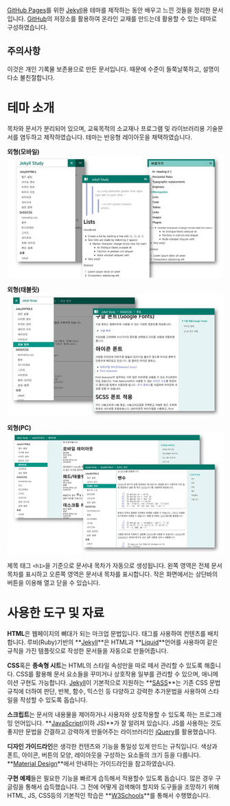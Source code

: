---
---

[GitHub Pages]를 위한 [Jekyll]용 테마를 제작하는 동안 배우고 느낀 것들을 정리한 문서입니다. [GitHub]의 저장소를 활용하여 온라인 교재를 만드는데 활용할 수 있는 테마로 구성하였습니다.

## 주의사항
이것은 개인 기록물 보존용으로 만든 문서입니다. 때문에 수준이 들쭉날쭉하고, 설명이 다소 불친절합니다.

# 테마 소개
목차와 문서가 분리되어 있으며, 교육목적의 소교재나 프로그램 및 라이브러리용 기술문서를 염두하고 제작하였습니다. 테마는 반응형 레이아웃을 채택하였습니다.

**외형(모바일)**
![스크린샷(모바일)](./screenshot-mobile.jpg)

**외형(태블릿)**
![스크린샷(태블릿)](./screenshot-tablet.jpg)

**외형(PC)**
![스크린샷(랩톱)](./screenshot-laptop.jpg)

제목 태그 `<h1>`을 기준으로 문서내 목차가 자동으로 생성됩니다. 왼쪽 영역은 전체 문서 목차를 표시하고 오른쪽 영역은 문서내 목차를 표시합니다. 작은 화면에서는 상단바의 버튼을 이용해 열고 닫을 수 있습니다.

# 사용한 도구 및 자료

**HTML**은 웹페이지의 뼈대가 되는 마크업 문법입니다. 태그를 사용하여 컨텐츠를 배치합니다. 루비(Ruby)기반의 **[Jekyll]**은 HTML과 **[Liquid]**언어를 사용하여 같은 규칙을 가진 템플릿으로 작성한 문서들을 자동으로 만들어줍니다.

**CSS**혹은 **종속형 시트**는 HTML의 스타일 속성만을 따로 떼서 관리할 수 있도록 해줍니다. CSS를 활용해 문서 요소들을 꾸미거나 상호작용 일부를 관리할 수 있으며, 애니메이션 구현도 가능합니다. [Jekyll]이 기본적으로 지원하는 **[SASS]**는 기존 CSS 문법규칙에 더하여 판단, 반복, 함수, 믹스인 등 다양하고 강력한 추가문법을 사용하여 스타일을 작성할 수 있도록 돕습니다.

**스크립트**는 문서의 내용물을 제어하거나 사용자와 상호작용할 수 있도록 하는 프로그래밍 언어입니다. **[JavaScript](이하 JS)**가 잘 알려져 있습니다. JS를 사용하는 것도 좋지만 문법을 간결하고 강력하게 만들어주는 라이브러리인 [jQuery]를 활용했습니다.

**디자인 가이드라인**은 생각한 컨텐츠와 기능을 통일성 있게 만드는 규칙입니다. 색상과 폰트, 아이콘, 버튼의 모양, 레이아웃을 구성하는 요소들의 크기 등을 다룹니다. **[Material Design]**에서 안내하는 가이드라인을 참고하였습니다.

**구현 예제**들은 필요한 기능을 빠르게 습득해서 적용할수 있도록 돕습니다. 많은 경우 구글링을 통해서 습득했습니다. 그 전에 어떻게 검색해야 할지와 도구들을 조망하기 위해 HTML, JS, CSS등의 기본적인 학습은 **[W3Schools]**를 통해서 수행했습니다.

[GitHub]: https://github.com/
[GitHub Pages]: https://pages.github.com/
[Jekyll]: https://jekyllrb-ko.github.io/
[Liquid]: https://shopify.github.io/liquid/
[SASS]: https://sass-lang.com/
[JavaScript]: https://www.javascript.com/
[jQuery]: https://jquery.com/
[Material Design]: https://material.io/design/
[W3Schools]: https://www.w3schools.com/
